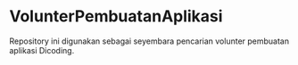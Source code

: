 # VolunterPembuatanAplikasi
Repository ini digunakan sebagai seyembara pencarian volunter pembuatan aplikasi Dicoding.
